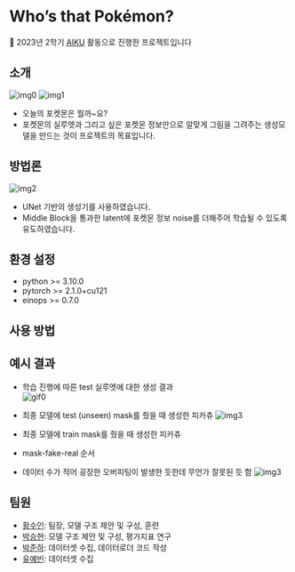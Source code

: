 # Who’s that Pokémon?

📢 2023년 2학기 [AIKU](https://github.com/AIKU-Official) 활동으로 진행한 프로젝트입니다

## 소개
![img0](./images/image0.jpg)
![img1](./images/image1.png)
* 오늘의 포켓몬은 뭘까~요?
* 포켓몬의 실루엣과 그리고 싶은 포켓몬 정보만으로 알맞게 그림을 그려주는 생성모델을 만드는 것이 프로젝트의 목표입니다.

## 방법론
![img2](./images/image2.png)
* UNet 기반의 생성기를 사용하였습니다.
* Middle Block을 통과한 latent에 포켓몬 정보 noise를 더해주어 학습될 수 있도록 유도하였습니다.

## 환경 설정
* python >= 3.10.0  
* pytorch >= 2.1.0+cu121  
* einops >= 0.7.0

## 사용 방법

## 예시 결과
* 학습 진행에 따른 test 실루엣에 대한 생성 결과  
![gif0](./images/output_poke.gif)

* 최종 모델에 test (unseen) mask를 줬을 때 생성한 피카츄
![img3](./images/image3.png)

* 최종 모델에 train mask를 줬을 때 생성한 피카츄
* mask-fake-real 순서
* 데이터 수가 적어 굉장한 오버피팅이 발생한 듯한데 무언가 잘못된 듯 함
![img3](./images/image5.png)

## 팀원

- [황수인](https://github.com/suin00h): 팀장, 모델 구조 제안 및 구성, 훈련
- [박승현](https://github.com): 모델 구조 제안 및 구성, 평가지표 연구
- [박준하](https://github.com/joon999): 데이터셋 수집, 데이터로더 코드 작성
- [유예빈](https://github.com/yebiniii): 데이터셋 수집
